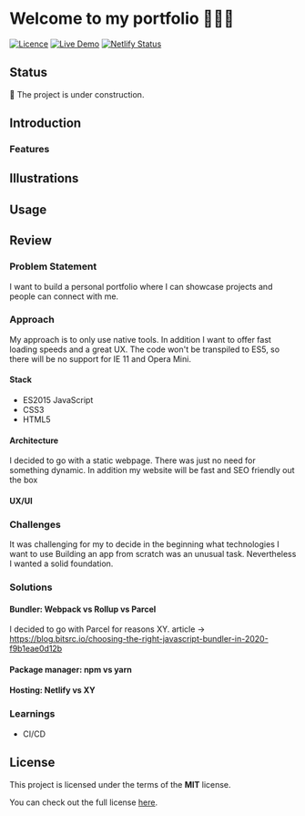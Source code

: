 # Welcome to my portfolio 👨🏽‍🎨
<!--replace `XY` with the real licence name-->
<!--![Current Version](https://img.shields.io/github/package-json/v/NoahLiechti/dev-portfolio?style=social)-->
[![Licence](https://img.shields.io/badge/License-MIT-green.svg?style=social)](https://github.com/NoahLiechti/dev-portfolio/blob/main/LICENSE)
[![Live Demo](https://img.shields.io/badge/Live&nbsp;Preview-Click&nbsp;Me-green.svg?style=social)](https://trusting-williams-929684.netlify.app)
[![Netlify Status](https://api.netlify.com/api/v1/badges/8e44bafe-1d33-4389-90c5-ec2034a30dc6/deploy-status)](https://app.netlify.com/sites/trusting-williams-929684/deploys)
## Status
🚧 The project is under construction. 
## Introduction
### Features
<!--e.g registration-->
## Illustrations
<!--e.g screenshots -->
## Usage
## Review
### Problem Statement
I want to build a personal portfolio where I can showcase projects and people can connect with me.
### Approach
My approach is to only use native tools. In addition I want to offer fast loading speeds and a great UX. The code won't be transpiled to ES5, so there will be no support for IE 11 and Opera Mini.
#### Stack
- ES2015 JavaScript
- CSS3
- HTML5
#### Architecture
I decided to go with a static webpage. There was just no need for something dynamic. In addition my website will be fast and SEO friendly out the box
#### UX/UI
### Challenges
It was challenging for my to decide in the beginning what technologies I want to use Building an app from scratch was an unusual task. Nevertheless I wanted a solid foundation.
### Solutions
#### Bundler: Webpack vs Rollup vs Parcel
I decided to go with Parcel for reasons XY.
article -> https://blog.bitsrc.io/choosing-the-right-javascript-bundler-in-2020-f9b1eae0d12b
#### Package manager: npm vs yarn

#### Hosting: Netlify vs XY

### Learnings
- CI/CD
## License
This project is licensed under the terms of the **MIT** license.

You can check out the full license [here](https://github.com/NoahLiechti/dev-portfolio/blob/main/LICENSE).
